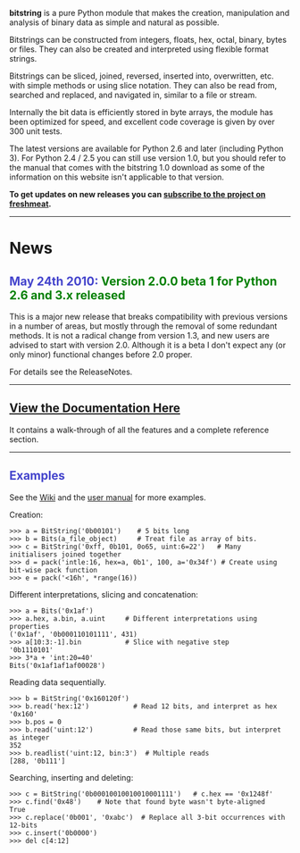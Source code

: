 **bitstring** is a pure Python module that makes the creation, manipulation and analysis of binary data as simple and natural as possible.

Bitstrings can be constructed from integers, floats, hex, octal, binary, bytes or files. They can also be created and interpreted using flexible format strings.

Bitstrings can be sliced, joined, reversed, inserted into, overwritten, etc. with simple methods or using slice notation. They can also be read from, searched and replaced, and navigated in, similar to a file or stream.

Internally the bit data is efficiently stored in byte arrays, the module has been optimized for speed, and excellent code coverage is given by over 300 unit tests.

The latest versions are available for Python 2.6 and later (including Python 3). For Python 2.4 / 2.5 you can still use version 1.0, but you should refer to the manual that comes with the bitstring 1.0 download as some of the information on this website isn't applicable to that version.

**To get updates on new releases you can [subscribe to the project on freshmeat](http://freshmeat.net/projects/python-bitstring).**

---

# News #

## <font color='#4444cc'>May 24th 2010:</font> <font color='green'>Version 2.0.0 beta 1 for Python 2.6 and 3.x released</font> ##

This is a major new release that breaks compatibility with previous versions in a number of areas, but mostly through the removal of some redundant methods. It is not a radical change from version 1.3, and new users are advised to start with version 2.0. Although it is a beta I don't expect any (or only minor) functional changes before 2.0 proper.

For details see the ReleaseNotes.

---

## <font color='#4444cc'><a href='http://python-bitstring.googlecode.com/svn/tags/bitstring-1.3.0/doc/html/index.html'>View the Documentation Here</a></font> ##

It contains a walk-through of all the features and a complete reference section.


---


## <font color='#4444cc'>Examples</font> ##

See the [Wiki](Examples.md) and the [user manual](http://python-bitstring.googlecode.com/svn/tags/bitstring-1.3.0/doc/html/examples.html) for more examples.

Creation:
```
>>> a = BitString('0b00101')    # 5 bits long
>>> b = Bits(a_file_object)     # Treat file as array of bits.
>>> c = BitString('0xff, 0b101, 0o65, uint:6=22')   # Many initialisers joined together
>>> d = pack('intle:16, hex=a, 0b1', 100, a='0x34f') # Create using bit-wise pack function
>>> e = pack('<16h', *range(16))
```
Different interpretations, slicing and concatenation:
```
>>> a = Bits('0x1af')
>>> a.hex, a.bin, a.uint     # Different interpretations using properties
('0x1af', '0b000110101111', 431)
>>> a[10:3:-1].bin           # Slice with negative step
'0b1110101'
>>> 3*a + 'int:20=40'
Bits('0x1af1af1af00028')
```

Reading data sequentially.
```
>>> b = BitString('0x160120f')
>>> b.read('hex:12')           # Read 12 bits, and interpret as hex
'0x160'
>>> b.pos = 0
>>> b.read('uint:12')          # Read those same bits, but interpret as integer
352
>>> b.readlist('uint:12, bin:3')  # Multiple reads
[288, '0b111']
```

Searching, inserting and deleting:
```
>>> c = BitString('0b00010010010010001111')   # c.hex == '0x1248f'
>>> c.find('0x48')    # Note that found byte wasn't byte-aligned
True
>>> c.replace('0b001', '0xabc')  # Replace all 3-bit occurrences with 12-bits
>>> c.insert('0b0000')
>>> del c[4:12]
```